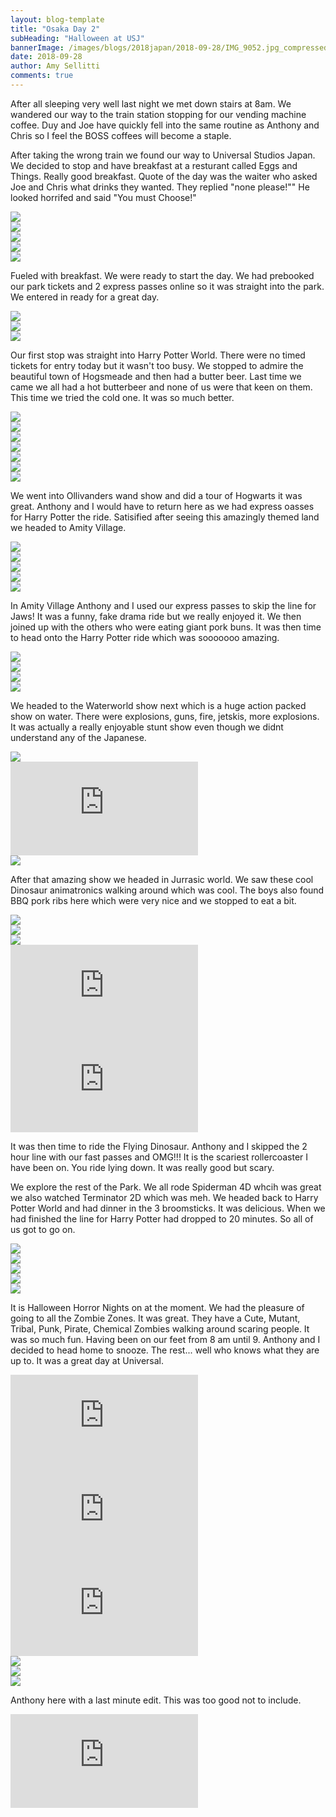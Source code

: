 ```yaml
---
layout: blog-template
title: "Osaka Day 2"
subHeading: "Halloween at USJ"
bannerImage: /images/blogs/2018japan/2018-09-28/IMG_9052.jpg_compressed.JPEG
date: 2018-09-28
author: Amy Sellitti
comments: true
---
```


After all sleeping very well last night we met down stairs at 8am. We wandered our way to the train station stopping for our vending machine coffee. Duy and Joe have quickly fell into the same routine as Anthony and Chris so I feel the BOSS coffees will become a staple.

After taking the wrong train we found our way to Universal Studios Japan. We decided to stop and have breakfast at a resturant called Eggs and Things. Really good breakfast. Quote of the day was the waiter who asked Joe and Chris what drinks they wanted. They replied "none please!"" He looked horrifed and said "You must Choose!"

<div class="center-image"><img src="/images/blogs/2018japan/2018-09-28/IMG_20180928_092444.jpg_compressed.JPEG" /></div>
<div class="center-image"><img src="/images/blogs/2018japan/2018-09-28/IMG_9000.jpg_compressed.JPEG" /></div>
<div class="center-image"><img src="/images/blogs/2018japan/2018-09-28/IMG_9001.jpg_compressed.JPEG" /></div>
<div class="center-image"><img src="/images/blogs/2018japan/2018-09-28/IMG_9002.jpg_compressed.JPEG" /></div>
<div class="center-image"><img src="/images/blogs/2018japan/2018-09-28/DSC_1214.jpg_compressed.JPEG" /></div>

Fueled with breakfast. We were ready to start the day. We had prebooked our park tickets and 2 express passes online so it was straight into the park. We entered in ready for a great day.

<div class="center-image"><img src="/images/blogs/2018japan/2018-09-28/IMG_9003.jpg_compressed.JPEG" /></div>
<div class="center-image"><img src="/images/blogs/2018japan/2018-09-28/IMG_9008.jpg_compressed.JPEG" /></div>
<div class="center-image"><img src="/images/blogs/2018japan/2018-09-28/IMG_9009.jpg_compressed.JPEG" /></div>

Our first stop was straight into Harry Potter World. There were no timed tickets for entry today but it wasn't too busy. We stopped to admire the beautiful town of Hogsmeade and then had a butter beer. Last time we came we all had a hot butterbeer and none of us were that keen on them. This time we tried the cold one. It was so much better.

<div class="center-image"><img src="/images/blogs/2018japan/2018-09-28/IMG_9011.jpg_compressed.JPEG" /></div>
<div class="center-image"><img src="/images/blogs/2018japan/2018-09-28/IMG_9015.jpg_compressed.JPEG" /></div>
<div class="center-image"><img src="/images/blogs/2018japan/2018-09-28/IMG_9019.jpg_compressed.JPEG" /></div>
<div class="center-image"><img src="/images/blogs/2018japan/2018-09-28/IMG_9023.jpg_compressed.JPEG" /></div>
<div class="center-image"><img src="/images/blogs/2018japan/2018-09-28/IMG_9025.jpg_compressed.JPEG" /></div>
<div class="center-image"><img src="/images/blogs/2018japan/2018-09-28/IMG_9027.jpg_compressed.JPEG" /></div>
<div class="center-image"><img src="/images/blogs/2018japan/2018-09-28/IMG_9028.jpg_compressed.JPEG" /></div>

We went into Ollivanders wand show and did a tour of Hogwarts it was great. Anthony and I would have to return here as we had express oasses for Harry Potter the ride. Satisified after seeing this amazingly themed land we headed to Amity Village.

<div class="center-image"><img src="/images/blogs/2018japan/2018-09-28/IMG_9033.jpg_compressed.JPEG" /></div>
<div class="center-image"><img src="/images/blogs/2018japan/2018-09-28/IMG_9035.jpg_compressed.JPEG" /></div>
<div class="center-image"><img src="/images/blogs/2018japan/2018-09-28/IMG_9038.jpg_compressed.JPEG" /></div>
<div class="center-image"><img src="/images/blogs/2018japan/2018-09-28/IMG_9049.jpg_compressed.JPEG" /></div>
<div class="center-image"><img src="/images/blogs/2018japan/2018-09-28/IMG_9052.jpg_compressed.JPEG" /></div>

In Amity Village Anthony and I used our express passes to skip the line for Jaws! It was a funny, fake drama ride but we really enjoyed it. We then joined up with the others who were eating giant pork buns. It was then time to head onto the Harry Potter ride which was sooooooo amazing.

<div class="center-image"><img src="/images/blogs/2018japan/2018-09-28/IMG_9053.jpg_compressed.JPEG" /></div>
<div class="center-image"><img src="/images/blogs/2018japan/2018-09-28/IMG_9115.jpg_compressed.JPEG" /></div>
<div class="center-image"><img src="/images/blogs/2018japan/2018-09-28/IMG_20180928_113945.jpg_compressed.JPEG" /></div>
<div class="center-image"><img src="/images/blogs/2018japan/2018-09-28/IMG_20180928_113951.jpg_compressed.JPEG" /></div>

We headed to the Waterworld show next which is a huge action packed show on water. There were explosions, guns, fire, jetskis, more explosions. It was actually a really enjoyable stunt show even though we didnt understand any of the Japanese.

<div class="center-image"><img src="/images/blogs/2018japan/2018-09-28/IMG_20180928_123931.jpg_compressed.JPEG" /></div>
<div class="center-video"><iframe src="https://www.youtube.com/embed/cTZVxcYjNAI" frameborder="0" allow="autoplay; encrypted-media" allowfullscreen></iframe></div>
<div class="center-image"><img src="/images/blogs/2018japan/2018-09-28/DSC_1246.jpg_compressed.JPEG" /></div>

After that amazing show we headed in Jurrasic world. We saw these cool Dinosaur animatronics walking around which was cool. The boys also found BBQ pork ribs here which were very nice and we stopped to eat a bit.

<div class="center-image"><img src="/images/blogs/2018japan/2018-09-28/IMG_9115.jpg_compressed.JPEG" /></div>
<div class="center-image"><img src="/images/blogs/2018japan/2018-09-28/IMG_9124.jpg_compressed.JPEG" /></div>
<div class="center-image"><img src="/images/blogs/2018japan/2018-09-28/IMG_9138.jpg_compressed.JPEG" /></div>
<div class="center-video"><iframe src="https://www.youtube.com/embed/-f4dFj0nSWI" frameborder="0" allow="autoplay; encrypted-media" allowfullscreen></iframe></div>
<div class="center-video"><iframe src="https://www.youtube.com/embed/7BV8Z3SsdI0" frameborder="0" allow="autoplay; encrypted-media" allowfullscreen></iframe></div>

It was then time to ride the Flying Dinosaur. Anthony and I skipped the 2 hour line with our fast passes and OMG!!! It is the scariest rollercoaster I have been on. You ride lying down. It was really good but scary.

We explore the rest of the Park. We all rode Spiderman 4D whcih was great we also watched Terminator 2D which was meh. We headed back to Harry Potter World and had dinner in the 3 broomsticks. It was delicious. When we had finished the line for Harry Potter had dropped to 20 minutes. So all of us got to go on.

<div class="center-image"><img src="/images/blogs/2018japan/2018-09-28/IMG_9145.jpg_compressed.JPEG" /></div>
<div class="center-image"><img src="/images/blogs/2018japan/2018-09-28/IMG_9159.jpg_compressed.JPEG" /></div>
<div class="center-image"><img src="/images/blogs/2018japan/2018-09-28/IMG_9160.jpg_compressed.JPEG" /></div>
<div class="center-image"><img src="/images/blogs/2018japan/2018-09-28/IMG_9161.jpg_compressed.JPEG" /></div>
<div class="center-image"><img src="/images/blogs/2018japan/2018-09-28/IMG_9186.jpg_compressed.JPEG" /></div>

It is Halloween Horror Nights on at the moment. We had the pleasure of going to all the Zombie Zones. It was great. They have a Cute, Mutant, Tribal, Punk, Pirate, Chemical Zombies walking around scaring people. It was so much fun. Having been on our feet from 8 am until 9. Anthony and I decided to head home to snooze. The rest... well who knows what they are up to. It was a great day at Universal.

<div class="center-video"><iframe src="https://www.youtube.com/embed/y6xGD9vNNY8" frameborder="0" allow="autoplay; encrypted-media" allowfullscreen></iframe></div>
<div class="center-video"><iframe src="https://www.youtube.com/embed/j-K3_QGAZ4s" frameborder="0" allow="autoplay; encrypted-media" allowfullscreen></iframe></div>
<div class="center-video"><iframe src="https://www.youtube.com/embed/Zx45Bg5_2fY" frameborder="0" allow="autoplay; encrypted-media" allowfullscreen></iframe></div>
<div class="center-image"><img src="/images/blogs/2018japan/2018-09-28/IMG_9222.jpg_compressed.JPEG" /></div>
<div class="center-image"><img src="/images/blogs/2018japan/2018-09-28/IMG_9227.jpg_compressed.JPEG" /></div>
<div class="center-image"><img src="/images/blogs/2018japan/2018-09-28/IMG_9243.jpg_compressed.JPEG" /></div>

Anthony here with a last minute edit. This was too good not to include.

<div class="center-video"><iframe src="https://www.youtube.com/embed/oMDrwcDydU8" frameborder="0" allow="autoplay; encrypted-media" allowfullscreen></iframe></div>
